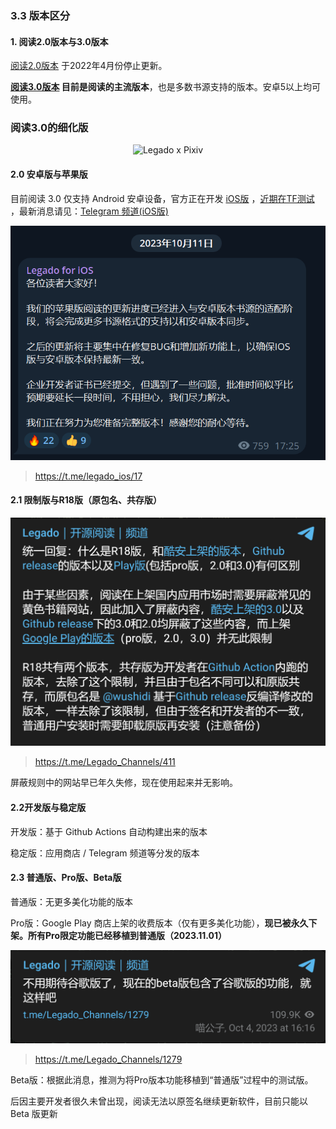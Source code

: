 ### 3.3 版本区分
#### 1. 阅读2.0版本与3.0版本
[阅读2.0版本](https://github.com/gedoor/MyBookshelf/releases) 于2022年4月份停止更新。

**[阅读3.0版本](https://github.com/gedoor/legado) 目前是阅读的主流版本**，也是多数书源支持的版本。安卓5以上均可使用。


### 阅读3.0的细化版
<div align="center">
<img width="125" height="125" src="https://raw.githubusercontent.com/gedoor/legado/master/app/src/main/res/mipmap-xxxhdpi/ic_launcher.png" alt="Legado x Pixiv"/>
</div>


#### 2.0 安卓版与苹果版
目前阅读 3.0 仅支持 Android 安卓设备，官方正在开发 [iOS版](https://github.com/gedoor/YueDuFlutter) ，[近期在TF测试](https://gedoor.github.io/download) ，最新消息请见：[Telegram 频道(iOS版)](https://t.me/legado_ios)

![img](./pic/Legado-Version-iOS.png)
> https://t.me/legado_ios/17


#### 2.1 限制版与R18版（原包名、共存版）
![img](./pic/Legado-Version-R18.png)
> https://t.me/Legado_Channels/411

屏蔽规则中的网站早已年久失修，现在使用起来并无影响。


#### 2.2开发版与稳定版
开发版：基于 Github Actions 自动构建出来的版本

稳定版：应用商店 / Telegram 频道等分发的版本


#### 2.3 普通版、Pro版、Beta版
普通版：无更多美化功能的版本

Pro版：Google Play 商店上架的收费版本（仅有更多美化功能），**现已被永久下架。所有Pro限定功能已经移植到普通版（2023.11.01）**

![img](./pic/Legado-Version-Pro.png)
> https://t.me/Legado_Channels/1279

Beta版：根据此消息，推测为将Pro版本功能移植到“普通版”过程中的测试版。

后因主要开发者很久未曾出现，阅读无法以原签名继续更新软件，目前只能以 Beta 版更新

